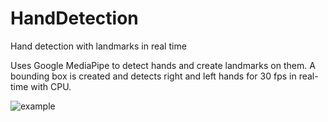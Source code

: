 # HandDetection
Hand detection with landmarks in real time

Uses Google MediaPipe to detect hands and create landmarks on them.
A bounding box is created and detects right and left hands for 30 fps in real-time with CPU.


![example](https://user-images.githubusercontent.com/73147643/168743409-638993ec-3d84-4af5-88b5-67e552704531.gif)
